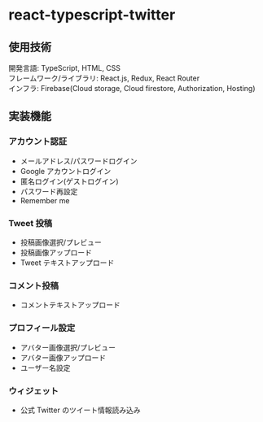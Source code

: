 # react-typescript-twitter

## 使用技術

開発言語: TypeScript, HTML, CSS  
フレームワーク/ライブラリ: React.js, Redux, React Router  
インフラ: Firebase(Cloud storage, Cloud firestore, Authorization, Hosting)

## 実装機能

### アカウント認証

- メールアドレス/パスワードログイン
- Google アカウントログイン
- 匿名ログイン(ゲストログイン)
- パスワード再設定
- Remember me

### Tweet 投稿

- 投稿画像選択/プレビュー
- 投稿画像アップロード
- Tweet テキストアップロード

### コメント投稿

- コメントテキストアップロード

### プロフィール設定

- アバター画像選択/プレビュー
- アバター画像アップロード
- ユーザー名設定

### ウィジェット

- 公式 Twitter のツイート情報読み込み
